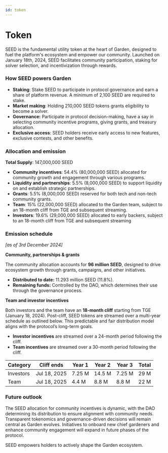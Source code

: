 ```yaml
---
id: token
---
```


# Token

SEED is the fundamental utility token at the heart of Garden, designed to fuel the platform's ecosystem and empower our community. Launched on January 18th, 2024, SEED facilitates community participation, staking for solver selection, and incentivization through rewards.

### How SEED powers Garden <a href="#token-utility-and-benefits" id="token-utility-and-benefits"></a>

* **Staking**: Stake SEED to participate in protocol governance and earn a share of platform revenue. A minimum of 2,100 SEED are required to stake.
* **Market making**: Holding 210,000 SEED tokens grants eligibility to become a solver.&#x20;
* **Governance:** Participate in protocol decision-making, have a say in selecting community incentive programs, giving grants, and treasury allocation.
* **Exclusive access**: SEED holders receive early access to new features, exclusive contests, and other benefits.

### Allocation and emission[​](https://docs.garden.finance/home/basics/token/#tokenomics-and-allocation) <a href="#tokenomics-and-allocation" id="tokenomics-and-allocation"></a>

**Total Supply**: 147,000,000 SEED

* **Community incentives**: 54.4% (80,000,000 SEED) allocated for community growth and engagement through various programs.
* **Liquidity and partnerships**: 5.5% (8,000,000 SEED) to support liquidity on and establish strategic partnerships.
* **Grants**: 5.5% (8,000,000 SEED) reserved for both tech and non-tech community grants.
* **Team**: 15% (22,000,000 SEED) allocated to the Garden team, subject to an 18-month cliff from TGE and subsequent streaming.
* **Investors**: 19.6% (29,000,000 SEED) allocated to early backers, subject to an 18-month cliff from TGE and subsequent streaming

### Emission schedule <a href="#seed-emission-schedule" id="seed-emission-schedule"></a>

_\[as of 3rd December 2024]_[_​_](https://docs.garden.finance/home/basics/token/#seed-emission-schedule)

**Community, partnerships & grants**

The community allocation accounts for **96 million SEED**, designed to drive ecosystem growth through grants, campaigns, and other initiatives.

* **Distributed to date:** 11.293 million SEED (11.8%).
* **Remaining funds:** Controlled by the DAO, which determines their use through the governance process.

**Team and investor incentives**

Both investors and the team have an **18-month cliff** starting from TGE (January 18, 2024). Post-cliff, SEED tokens are streamed over a multi-year schedule as outlined below. This predictable and fair distribution model aligns with the protocol’s long-term goals.

* **Investor incentives** are streamed over a 24-month period following the cliff.
* **Team incentives** are streamed over a 30-month period following the cliff.

| Category  | Cliff ends   | Year 1 | Year 2 | Year 3 | Total |
| --------- | ------------ | ------ | ------ | ------ | ----- |
| Investors | Jul 18, 2025 | 7.25 M | 14.5 M | 7.25 M | 29 M  |
| Team      | Jul 18, 2025 | 4.4 M  | 8.8 M  | 8.8 M  | 22 M  |

### Future outlook[​](https://docs.garden.finance/home/basics/token/#future-outlook) <a href="#future-outlook" id="future-outlook"></a>

The SEED allocation for community incentives is dynamic, with the DAO determining its distribution to ensure alignment with community needs. Transparent tokenomics and governance-driven decisions will remain central as Garden evolves. Initiatives to onboard new chief gardeners and enhance community engagement will expand in future phases of the protocol.

SEED empowers holders to actively shape the Garden ecosystem.
